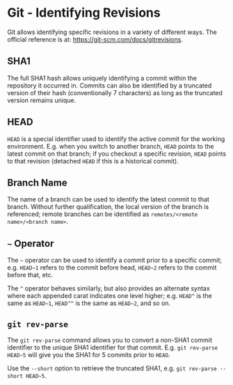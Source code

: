 # Git - Identifying Revisions
Git allows identifying specific revisions in a variety of different ways. The official reference is at: https://git-scm.com/docs/gitrevisions.

## SHA1
The full SHA1 hash allows uniquely identifying a commit within the repository it occurred in. Commits can also be identified by a truncated version of their hash (conventionally 7 characters) as long as the truncated version remains unique.

## HEAD
`HEAD` is a special identifier used to identify the active commit for the working environment. E.g. when you switch to another branch, `HEAD` points to the latest commit on that branch; if you checkout a specific revision, `HEAD` points to that revision (detached `HEAD` if this is a historical commit).

## Branch Name
The name of a branch can be used to identify the latest commit to that branch. Without further qualification, the local version of the branch is referenced; remote branches can be identified as `remotes/<remote name>/<branch name>`.

## `~` Operator
The `~` operator can be used to identify a commit prior to a specific commit; e.g. `HEAD~1` refers to the commit before head, `HEAD~2` refers to the commit before that, etc.

The `^` operator behaves similarly, but also provides an alternate syntax where each appended carat indicates one level higher; e.g. `HEAD^` is the same as `HEAD~1`, `HEAD^^` is the same as `HEAD~2`, and so on.

## `git rev-parse`
The `git rev-parse` command allows you to convert a non-SHA1 commit identifier to the unique SHA1 identifier for that commit. E.g. `git rev-parse HEAD~5` will give you the SHA1 for 5 commits prior to `HEAD`.

Use the `--short` option to retrieve the truncated SHA1, e.g. `git rev-parse --short HEAD~5`.